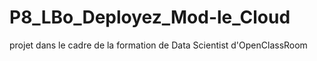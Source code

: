 # P8_LBo_Deployez_Mod-le_Cloud
projet dans le cadre de la formation de Data Scientist d'OpenClassRoom
